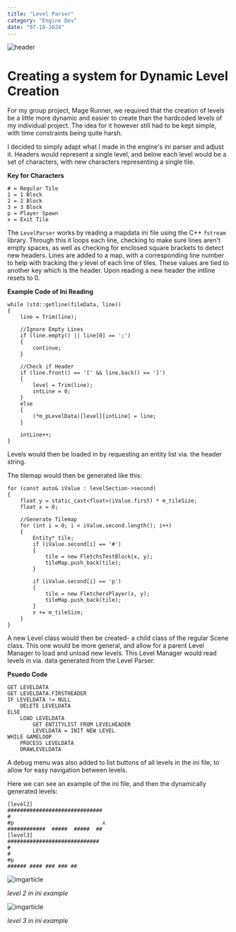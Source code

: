 ```yaml
---
title: "Level Parser"
category: "Engine Dev"
date: "07-10-2024"
---
```

![header](/images/BlockBloke_debug_6dQ5p6PuML.png)

# Creating a system for Dynamic Level Creation

For my group project, Mage Runner, we required that the creation of levels be a little more dynamic and easier to create than the hardcoded levels of my individual project. The idea for it however still had to be kept simple, with time constraints being quite harsh. 

I decided to simply adapt what I made in the engine's ini parser and adjust it. Headers would represent a single level, and below each level would be a set of characters, with new characters representing a single tile.

**Key for Characters**

    # = Regular Tile
    1 = 1 Block
    2 = 2 Block
    3 = 3 Block
    p = Player Spawn
    x = Exit Tile

The ``LevelParser`` works by reading a mapdata ini file using the C++ ``fstream`` library. Through this it loops each line, checking to make sure lines aren't empty spaces, as well as checking for enclosed square brackets to detect new headers. Lines are added to a map, with a corresponding line number to help with tracking the y level of each line of tiles. These values are tied to another key which is the header. Upon reading a new header the intline resets to 0. 

**Example Code of Ini Reading**

	while (std::getline(fileData, line))
	{
		line = Trim(line);

		//Ignore Empty Lines
		if (line.empty() || line[0] == ';')
		{
			continue;
		}

        //Check if Header
		if (line.front() == '[' && line.back() == ']')
		{
			level = Trim(line);
			intLine = 0;
		}
		else
		{
			(*m_pLevelData)[level][intLine] = line;
		}

		intLine++;
	}

Levels would then be loaded in by requesting an entity list via. the header string.

The tilemap would then be generated like this:

	for (const auto& iValue : levelSection->second)
	{
		float y = static_cast<float>(iValue.first) * m_tileSize;
		float x = 0;

		//Generate Tilemap
		for (int i = 0; i < iValue.second.length(); i++)
		{
			Entity* tile;
			if (iValue.second[i] == '#')
			{
				tile = new FletchsTestBlock(x, y);
				tileMap.push_back(tile);
			}

			if (iValue.second[i] == 'p')
			{
				tile = new FletchersPlayer(x, y);
				tileMap.push_back(tile);
			}
			x += m_tileSize;
		}
	}

A new Level class would then be created- a child class of the regular Scene class. This one would be more general, and allow for a parent Level Manager to load and unload new levels. This Level Manager would read levels in via. data generated from the Level Parser.

**Psuedo Code**

    GET LEVELDATA
    GET LEVELDATA.FIRSTHEADER
    IF LEVELDATA != NULL
        DELETE LEVELDATA
    ELSE
        LOAD LEVELDATA
            GET ENTITYLIST FROM LEVELHEADER
            LEVELDATA = INIT NEW LEVEL
    WHILE GAMELOOP
        PROCESS LEVELDATA
        DRAWLEVELDATA

A debug menu was also added to list buttons of all levels in the ini file, to allow for easy navigation between levels.

Here we can see an example of the ini file, and then the dynamically generated levels:

    [level2]
    ##############################
    #           
    #p                            x
    ############  #####  #####  ##
    [level3]
    #############################
    #
    #
    #p
    ###### #### ### ### ##

![imgarticle](images/BlockBloke_debug_E312KJJZpO.png)

*level 2 in ini example*

![imgarticle](images/BlockBloke_debug_V0jvGIXOze.png)

*level 3 in ini example*